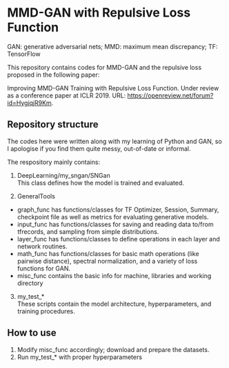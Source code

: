 # MMD-GAN with Repulsive Loss Function
GAN: generative adversarial nets; MMD: maximum mean discrepancy; TF: TensorFlow

This repository contains codes for MMD-GAN and the repulsive loss proposed in the following paper:

Improving MMD-GAN Training with Repulsive Loss Function.  Under review as a conference paper at ICLR 2019. URL: https://openreview.net/forum?id=HygjqjR9Km.

## Repository structure
The codes here were written along with my learning of Python and GAN, so I apologise if you find them quite messy, out-of-date or informal. 

The respository mainly contains:
1. DeepLearning/my_sngan/SNGan \
This class defines how the model is trained and evaluated. 

2. GeneralTools
- graph_func has functions/classes for TF Optimizer, Session, Summary, checkpoint file as well as metrics for evaluating generative models.
- input_func has functions/classes for saving and reading data to/from tfrecords, and sampling from simple distributions.
- layer_func has functions/classes to define operations in each layer and network routines.
- math_func has functions/classes for basic math operations (like pairwise distance), spectral normalization, and a variety of loss functions for GAN.
- misc_func contains the basic info for machine, libraries and working directory

3. my_test_* \
These scripts contain the model architecture, hyperparameters, and training procedures. 

## How to use
1. Modify misc_func accordingly; download and prepare the datasets.
2. Run my_test_* with proper hyperparameters
